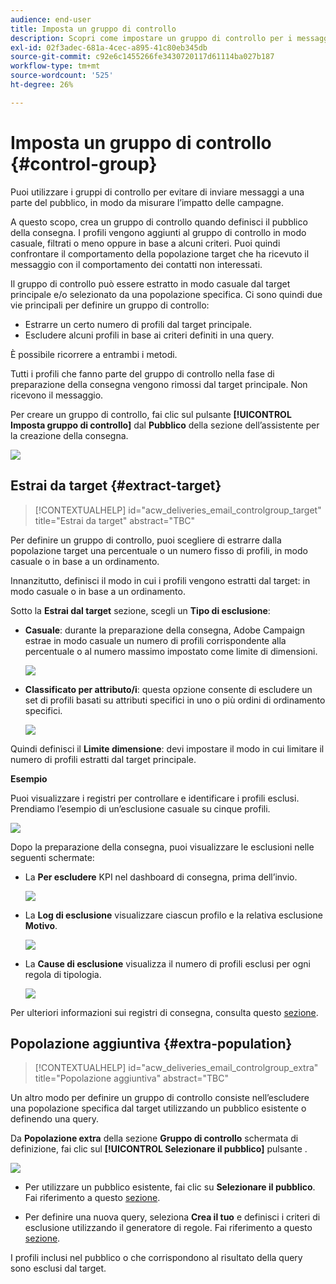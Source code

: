 ```yaml
---
audience: end-user
title: Imposta un gruppo di controllo
description: Scopri come impostare un gruppo di controllo per i messaggi nell’interfaccia utente Web di Campaign
exl-id: 02f3adec-681a-4cec-a895-41c80eb345db
source-git-commit: c92e6c1455266fe3430720117d61114ba027b187
workflow-type: tm+mt
source-wordcount: '525'
ht-degree: 26%

---
```


# Imposta un gruppo di controllo {#control-group}

Puoi utilizzare i gruppi di controllo per evitare di inviare messaggi a una parte del pubblico, in modo da misurare l’impatto delle campagne.

A questo scopo, crea un gruppo di controllo quando definisci il pubblico della consegna. I profili vengono aggiunti al gruppo di controllo in modo casuale, filtrati o meno oppure in base a alcuni criteri. Puoi quindi confrontare il comportamento della popolazione target che ha ricevuto il messaggio con il comportamento dei contatti non interessati.

Il gruppo di controllo può essere estratto in modo casuale dal target principale e/o selezionato da una popolazione specifica. Ci sono quindi due vie principali per definire un gruppo di controllo:

* Estrarre un certo numero di profili dal target principale.
* Escludere alcuni profili in base ai criteri definiti in una query.

È possibile ricorrere a entrambi i metodi.

Tutti i profili che fanno parte del gruppo di controllo nella fase di preparazione della consegna vengono rimossi dal target principale. Non ricevono il messaggio.

Per creare un gruppo di controllo, fai clic sul pulsante **[!UICONTROL Imposta gruppo di controllo]** dal **Pubblico** della sezione dell’assistente per la creazione della consegna.

![](assets/control-group1.png)

## Estrai da target {#extract-target}

>[!CONTEXTUALHELP]
>id="acw_deliveries_email_controlgroup_target"
>title="Estrai da target"
>abstract="TBC"

Per definire un gruppo di controllo, puoi scegliere di estrarre dalla popolazione target una percentuale o un numero fisso di profili, in modo casuale o in base a un ordinamento.

Innanzitutto, definisci il modo in cui i profili vengono estratti dal target: in modo casuale o in base a un ordinamento.

Sotto la **Estrai dal target** sezione, scegli un **Tipo di esclusione**:

* **Casuale**: durante la preparazione della consegna, Adobe Campaign estrae in modo casuale un numero di profili corrispondente alla percentuale o al numero massimo impostato come limite di dimensioni.

   ![](assets/control-group.png)

* **Classificato per attributo/i**: questa opzione consente di escludere un set di profili basati su attributi specifici in uno o più ordini di ordinamento specifici.

   ![](assets/control-group2.png)

Quindi definisci il **Limite dimensione**: devi impostare il modo in cui limitare il numero di profili estratti dal target principale.

**Esempio**

Puoi visualizzare i registri per controllare e identificare i profili esclusi. Prendiamo l’esempio di un’esclusione casuale su cinque profili.

![](assets/control-group4.png)

Dopo la preparazione della consegna, puoi visualizzare le esclusioni nelle seguenti schermate:

* La **Per escludere** KPI nel dashboard di consegna, prima dell’invio.

   ![](assets/control-group5.png)

* La **Log di esclusione** visualizzare ciascun profilo e la relativa esclusione **Motivo**.

   ![](assets/control-group6.png)

* La **Cause di esclusione** visualizza il numero di profili esclusi per ogni regola di tipologia.

   ![](assets/control-group7.png)

Per ulteriori informazioni sui registri di consegna, consulta questo [sezione](../monitor/delivery-logs.md).

## Popolazione aggiuntiva {#extra-population}

>[!CONTEXTUALHELP]
>id="acw_deliveries_email_controlgroup_extra"
>title="Popolazione aggiuntiva"
>abstract="TBC"

Un altro modo per definire un gruppo di controllo consiste nell’escludere una popolazione specifica dal target utilizzando un pubblico esistente o definendo una query.

Da **Popolazione extra** della sezione **Gruppo di controllo** schermata di definizione, fai clic sul **[!UICONTROL Selezionare il pubblico]** pulsante .

![](assets/control-group3.png)

* Per utilizzare un pubblico esistente, fai clic su **Selezionare il pubblico**. Fai riferimento a questo [sezione](add-audience.md).

* Per definire una nuova query, seleziona **Crea il tuo** e definisci i criteri di esclusione utilizzando il generatore di regole. Fai riferimento a questo [sezione](segment-builder.md).

I profili inclusi nel pubblico o che corrispondono al risultato della query sono esclusi dal target.